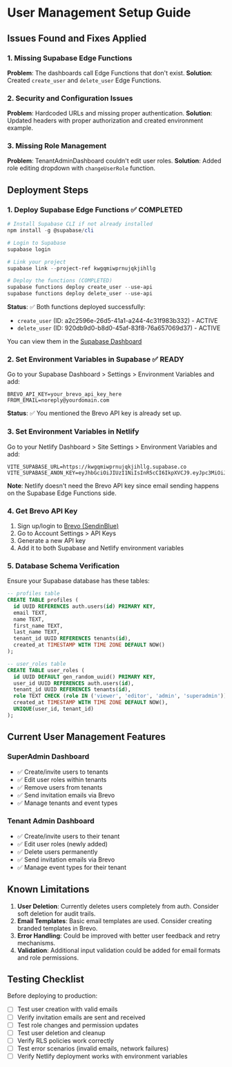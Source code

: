 # User Management Setup Guide

## Issues Found and Fixes Applied

### 1. Missing Supabase Edge Functions
**Problem**: The dashboards call Edge Functions that don't exist.
**Solution**: Created `create_user` and `delete_user` Edge Functions.

### 2. Security and Configuration Issues
**Problem**: Hardcoded URLs and missing proper authentication.
**Solution**: Updated headers with proper authorization and created environment example.

### 3. Missing Role Management
**Problem**: TenantAdminDashboard couldn't edit user roles.
**Solution**: Added role editing dropdown with `changeUserRole` function.

## Deployment Steps

### 1. Deploy Supabase Edge Functions ✅ COMPLETED

```powershell
# Install Supabase CLI if not already installed
npm install -g @supabase/cli

# Login to Supabase
supabase login

# Link your project
supabase link --project-ref kwgqmiwprnujqkjihllg

# Deploy the functions (COMPLETED)
supabase functions deploy create_user --use-api
supabase functions deploy delete_user --use-api
```

**Status**: ✅ Both functions deployed successfully:
- `create_user` (ID: a2c2596e-26d5-41a1-a244-4c31f983b332) - ACTIVE
- `delete_user` (ID: 920db9d0-b8d0-45af-83f8-76a657069d37) - ACTIVE

You can view them in the [Supabase Dashboard](https://supabase.com/dashboard/project/kwgqmiwprnujqkjihllg/functions)

### 2. Set Environment Variables in Supabase ✅ READY

Go to your Supabase Dashboard > Settings > Environment Variables and add:

```
BREVO_API_KEY=your_brevo_api_key_here
FROM_EMAIL=noreply@yourdomain.com
```

**Status**: ✅ You mentioned the Brevo API key is already set up.

### 3. Set Environment Variables in Netlify

Go to your Netlify Dashboard > Site Settings > Environment Variables and add:

```
VITE_SUPABASE_URL=https://kwgqmiwprnujqkjihllg.supabase.co
VITE_SUPABASE_ANON_KEY=eyJhbGciOiJIUzI1NiIsInR5cCI6IkpXVCJ9.eyJpc3MiOiJzdXBhYmFzZSIsInJlZiI6Imt3Z3FtaXdwcm51anFramlobGxnIiwicm9sZSI6ImFub24iLCJpYXQiOjE3NDY3MDU1NTEsImV4cCI6MjA2MjI4MTU1MX0.plhNaMEg8jiiNBvkMNPPbtsevM43ArGEXVe_TbVJE54
```

**Note**: Netlify doesn't need the Brevo API key since email sending happens on the Supabase Edge Functions side.

### 4. Get Brevo API Key

1. Sign up/login to [Brevo (SendinBlue)](https://www.brevo.com/)
2. Go to Account Settings > API Keys
3. Generate a new API key
4. Add it to both Supabase and Netlify environment variables

### 5. Database Schema Verification

Ensure your Supabase database has these tables:

```sql
-- profiles table
CREATE TABLE profiles (
  id UUID REFERENCES auth.users(id) PRIMARY KEY,
  email TEXT,
  name TEXT,
  first_name TEXT,
  last_name TEXT,
  tenant_id UUID REFERENCES tenants(id),
  created_at TIMESTAMP WITH TIME ZONE DEFAULT NOW()
);

-- user_roles table
CREATE TABLE user_roles (
  id UUID DEFAULT gen_random_uuid() PRIMARY KEY,
  user_id UUID REFERENCES auth.users(id),
  tenant_id UUID REFERENCES tenants(id),
  role TEXT CHECK (role IN ('viewer', 'editor', 'admin', 'superadmin')),
  created_at TIMESTAMP WITH TIME ZONE DEFAULT NOW(),
  UNIQUE(user_id, tenant_id)
);
```

## Current User Management Features

### SuperAdmin Dashboard
- ✅ Create/invite users to tenants
- ✅ Edit user roles within tenants
- ✅ Remove users from tenants
- ✅ Send invitation emails via Brevo
- ✅ Manage tenants and event types

### Tenant Admin Dashboard
- ✅ Create/invite users to their tenant
- ✅ Edit user roles (newly added)
- ✅ Delete users permanently
- ✅ Send invitation emails via Brevo
- ✅ Manage event types for their tenant

## Known Limitations

1. **User Deletion**: Currently deletes users completely from auth. Consider soft deletion for audit trails.
2. **Email Templates**: Basic email templates are used. Consider creating branded templates in Brevo.
3. **Error Handling**: Could be improved with better user feedback and retry mechanisms.
4. **Validation**: Additional input validation could be added for email formats and role permissions.

## Testing Checklist

Before deploying to production:

- [ ] Test user creation with valid emails
- [ ] Verify invitation emails are sent and received
- [ ] Test role changes and permission updates
- [ ] Test user deletion and cleanup
- [ ] Verify RLS policies work correctly
- [ ] Test error scenarios (invalid emails, network failures)
- [ ] Verify Netlify deployment works with environment variables
